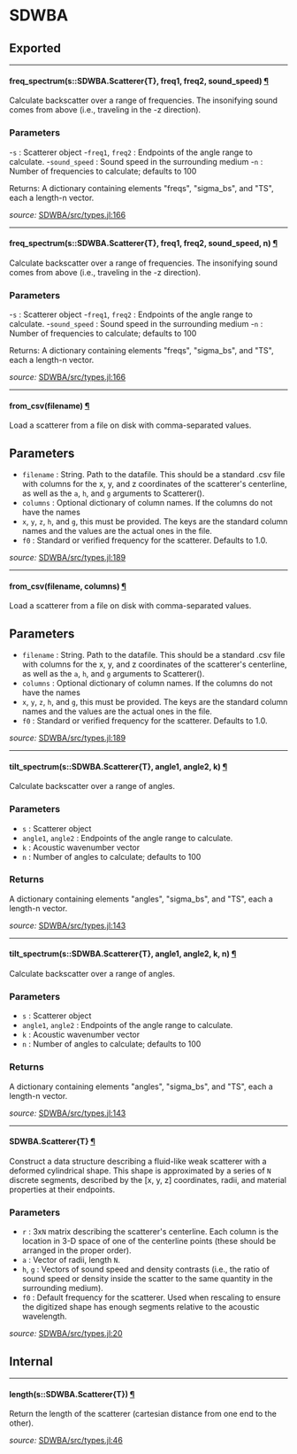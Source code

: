 # SDWBA

## Exported

---

<a id="method__freq_spectrum.1" class="lexicon_definition"></a>
#### freq_spectrum(s::SDWBA.Scatterer{T},  freq1,  freq2,  sound_speed) [¶](#method__freq_spectrum.1)
Calculate backscatter over a range of frequencies.  The insonifying sound comes
from above (i.e., traveling in the -z direction).

### Parameters
-`s` : Scatterer object
-`freq1`, `freq2` : Endpoints of the angle range to calculate.
-`sound_speed` : Sound speed in the surrounding medium
-`n` : Number of frequencies to calculate; defaults to 100

Returns: A dictionary containing elements "freqs", "sigma_bs", and "TS",
	each a length-n vector.


*source:*
[SDWBA/src/types.jl:166](https://github.com/ElOceanografo/SDWBA.jl/tree/f4a75c2ff25dfc4e84e8c8bef16c51241019e9b9/src/types.jl#L166)

---

<a id="method__freq_spectrum.2" class="lexicon_definition"></a>
#### freq_spectrum(s::SDWBA.Scatterer{T},  freq1,  freq2,  sound_speed,  n) [¶](#method__freq_spectrum.2)
Calculate backscatter over a range of frequencies.  The insonifying sound comes
from above (i.e., traveling in the -z direction).

### Parameters
-`s` : Scatterer object
-`freq1`, `freq2` : Endpoints of the angle range to calculate.
-`sound_speed` : Sound speed in the surrounding medium
-`n` : Number of frequencies to calculate; defaults to 100

Returns: A dictionary containing elements "freqs", "sigma_bs", and "TS",
	each a length-n vector.


*source:*
[SDWBA/src/types.jl:166](https://github.com/ElOceanografo/SDWBA.jl/tree/f4a75c2ff25dfc4e84e8c8bef16c51241019e9b9/src/types.jl#L166)

---

<a id="method__from_csv.1" class="lexicon_definition"></a>
#### from_csv(filename) [¶](#method__from_csv.1)
Load a scatterer from a file on disk with comma-separated values.

## Parameters
- `filename` : String.  Path to the datafile.  This should be a standard .csv file 
with columns for the x, y, and z coordinates of the scatterer's centerline, as well
as the `a`, `h`, and `g` arguments to Scatterer().
- `columns` : Optional dictionary of column names. If the columns do not have the names 
- `x`, `y`, `z`, `h`, and `g`, this must be provided.  The keys are the standard column
names and the values are the actual ones in the file.
- `f0` : Standard or verified frequency for the scatterer.  Defaults to 1.0.


*source:*
[SDWBA/src/types.jl:189](https://github.com/ElOceanografo/SDWBA.jl/tree/f4a75c2ff25dfc4e84e8c8bef16c51241019e9b9/src/types.jl#L189)

---

<a id="method__from_csv.2" class="lexicon_definition"></a>
#### from_csv(filename,  columns) [¶](#method__from_csv.2)
Load a scatterer from a file on disk with comma-separated values.

## Parameters
- `filename` : String.  Path to the datafile.  This should be a standard .csv file 
with columns for the x, y, and z coordinates of the scatterer's centerline, as well
as the `a`, `h`, and `g` arguments to Scatterer().
- `columns` : Optional dictionary of column names. If the columns do not have the names 
- `x`, `y`, `z`, `h`, and `g`, this must be provided.  The keys are the standard column
names and the values are the actual ones in the file.
- `f0` : Standard or verified frequency for the scatterer.  Defaults to 1.0.


*source:*
[SDWBA/src/types.jl:189](https://github.com/ElOceanografo/SDWBA.jl/tree/f4a75c2ff25dfc4e84e8c8bef16c51241019e9b9/src/types.jl#L189)

---

<a id="method__tilt_spectrum.1" class="lexicon_definition"></a>
#### tilt_spectrum(s::SDWBA.Scatterer{T},  angle1,  angle2,  k) [¶](#method__tilt_spectrum.1)
Calculate backscatter over a range of angles.

### Parameters

- `s` : Scatterer object
- `angle1`, `angle2` : Endpoints of the angle range to calculate.
- `k` : Acoustic wavenumber vector
- `n` : Number of angles to calculate; defaults to 100

### Returns

A dictionary containing elements "angles", "sigma_bs", and "TS",
each a length-n vector.


*source:*
[SDWBA/src/types.jl:143](https://github.com/ElOceanografo/SDWBA.jl/tree/f4a75c2ff25dfc4e84e8c8bef16c51241019e9b9/src/types.jl#L143)

---

<a id="method__tilt_spectrum.2" class="lexicon_definition"></a>
#### tilt_spectrum(s::SDWBA.Scatterer{T},  angle1,  angle2,  k,  n) [¶](#method__tilt_spectrum.2)
Calculate backscatter over a range of angles.

### Parameters

- `s` : Scatterer object
- `angle1`, `angle2` : Endpoints of the angle range to calculate.
- `k` : Acoustic wavenumber vector
- `n` : Number of angles to calculate; defaults to 100

### Returns

A dictionary containing elements "angles", "sigma_bs", and "TS",
each a length-n vector.


*source:*
[SDWBA/src/types.jl:143](https://github.com/ElOceanografo/SDWBA.jl/tree/f4a75c2ff25dfc4e84e8c8bef16c51241019e9b9/src/types.jl#L143)

---

<a id="type__scatterer.1" class="lexicon_definition"></a>
#### SDWBA.Scatterer{T} [¶](#type__scatterer.1)
Construct a data structure describing a fluid-like weak scatterer with a deformed
cylindrical shape.  This shape is approximated by a series of `N` discrete segments,
described by the [x, y, z] coordinates, radii, and material properties at their
endpoints.

### Parameters
- `r` : 3x`N` matrix describing the scatterer's centerline.  Each column is the 
location in 3-D space of one of the centerline points (these should be arranged 
in the proper order).
- `a` : Vector of radii, length `N`.
- `h`, `g` : Vectors of sound speed and density contrasts (i.e., the ratio
of sound speed or density inside the scatter to the same quantity in the
surrounding medium).
- `f0` : Default frequency for the scatterer.  Used when rescaling to ensure
the digitized shape has enough segments relative to the acoustic wavelength.



*source:*
[SDWBA/src/types.jl:20](https://github.com/ElOceanografo/SDWBA.jl/tree/f4a75c2ff25dfc4e84e8c8bef16c51241019e9b9/src/types.jl#L20)

## Internal

---

<a id="method__length.1" class="lexicon_definition"></a>
#### length(s::SDWBA.Scatterer{T}) [¶](#method__length.1)
Return the length of the scatterer (cartesian distance from one end to the other).


*source:*
[SDWBA/src/types.jl:46](https://github.com/ElOceanografo/SDWBA.jl/tree/f4a75c2ff25dfc4e84e8c8bef16c51241019e9b9/src/types.jl#L46)

